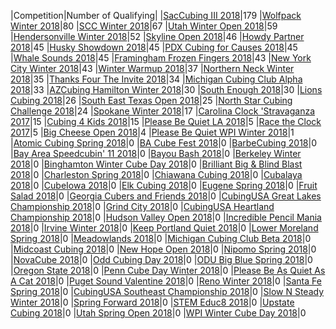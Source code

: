 |Competition|Number of Qualifying|
|[SacCubing III 2018](https://www.worldcubeassociation.org/competitions/SacCubingIII2018)|179
|[Wolfpack Winter 2018](https://www.worldcubeassociation.org/competitions/WolfpackWinter2018)|80
|[SCC Winter 2018](https://www.worldcubeassociation.org/competitions/SCCWinter2018)|67
|[Utah Winter Open 2018](https://www.worldcubeassociation.org/competitions/UtahWinterOpen2018)|59
|[Hendersonville Winter 2018](https://www.worldcubeassociation.org/competitions/HendersonvilleWinter2018)|52
|[Skyline Open 2018](https://www.worldcubeassociation.org/competitions/SkylineOpen2018)|46
|[Howdy Partner 2018](https://www.worldcubeassociation.org/competitions/HowdyPartner2018)|45
|[Husky Showdown 2018](https://www.worldcubeassociation.org/competitions/HuskyShowdown2018)|45
|[PDX Cubing for Causes 2018](https://www.worldcubeassociation.org/competitions/PDXCubingforCauses2018)|45
|[Whale Sounds 2018](https://www.worldcubeassociation.org/competitions/WhaleSounds2018)|45
|[Framingham Frozen Fingers 2018](https://www.worldcubeassociation.org/competitions/FraminghamFrozenFingers2018)|43
|[New York City Winter 2018](https://www.worldcubeassociation.org/competitions/NewYorkCityWinter2018)|43
|[Winter Warmup 2018](https://www.worldcubeassociation.org/competitions/WinterWarmup2018)|37
|[Northern Neck Winter 2018](https://www.worldcubeassociation.org/competitions/NorthernNeckWinter2018)|35
|[Thanks Four The Invite 2018](https://www.worldcubeassociation.org/competitions/ThanksFourTheInvite2018)|34
|[Michigan Cubing Club Alpha 2018](https://www.worldcubeassociation.org/competitions/MichiganCubingClubAlpha2018)|33
|[AZCubing Hamilton Winter 2018](https://www.worldcubeassociation.org/competitions/AZCubingHamiltonWinter2018)|30
|[South Enough 2018](https://www.worldcubeassociation.org/competitions/SouthEnough2018)|30
|[Lions Cubing 2018](https://www.worldcubeassociation.org/competitions/LionsCubing2018)|26
|[South East Texas Open 2018](https://www.worldcubeassociation.org/competitions/SouthEastTexasOpen2018)|25
|[North Star Cubing Challenge 2018](https://www.worldcubeassociation.org/competitions/NorthStarCubingChallenge2018)|24
|[Spokane Winter 2018](https://www.worldcubeassociation.org/competitions/SpokaneWinter2018)|17
|[Carolina Clock 'Stravaganza 2017](https://www.worldcubeassociation.org/competitions/CarolinaClockStravaganza2017)|15
|[Cubing 4 Kids 2018](https://www.worldcubeassociation.org/competitions/Cubing4Kids2018)|15
|[Please Be Quiet LA 2018](https://www.worldcubeassociation.org/competitions/PBQLA2018)|5
|[Race the Clock 2017](https://www.worldcubeassociation.org/competitions/RacetheClock2017)|5
|[Big Cheese Open 2018](https://www.worldcubeassociation.org/competitions/BigCheeseOpen2018)|4
|[Please Be Quiet WPI Winter 2018](https://www.worldcubeassociation.org/competitions/PleaseBeQuietWPIWinter2018)|1
|[Atomic Cubing Spring 2018](https://www.worldcubeassociation.org/competitions/AtomicCubingSpring2018)|0
|[BA Cube Fest 2018](https://www.worldcubeassociation.org/competitions/BACubeFest2018)|0
|[BarbeCubing 2018](https://www.worldcubeassociation.org/competitions/BarbeCubing2018)|0
|[Bay Area Speedcubin' 11 2018](https://www.worldcubeassociation.org/competitions/BayAreaSpeedcubin112018)|0
|[Bayou Bash 2018](https://www.worldcubeassociation.org/competitions/BayouBash2018)|0
|[Berkeley Winter 2018](https://www.worldcubeassociation.org/competitions/BerkeleyWinter2018)|0
|[Binghamton Winter Cube Day 2018](https://www.worldcubeassociation.org/competitions/BinghamtonWinterCubeDay2018)|0
|[Brilliant Big &amp; Blind Blast 2018](https://www.worldcubeassociation.org/competitions/BrilliantBNBB2018)|0
|[Charleston Spring 2018](https://www.worldcubeassociation.org/competitions/CharlestonSpring2018)|0
|[Chiawana Cubing 2018](https://www.worldcubeassociation.org/competitions/ChiawanaCubing2018)|0
|[Cubalaya 2018](https://www.worldcubeassociation.org/competitions/Cubalaya2018)|0
|[CubeIowa 2018](https://www.worldcubeassociation.org/competitions/CubeIA2018)|0
|[Elk Cubing 2018](https://www.worldcubeassociation.org/competitions/ElkCubing2018)|0
|[Eugene Spring 2018](https://www.worldcubeassociation.org/competitions/EugeneSpring2018)|0
|[Fruit Salad 2018](https://www.worldcubeassociation.org/competitions/FruitSalad2018)|0
|[Georgia Cubers and Friends 2018](https://www.worldcubeassociation.org/competitions/GACubers2018)|0
|[CubingUSA Great Lakes Championship 2018](https://www.worldcubeassociation.org/competitions/GreatLakesChampionship2018)|0
|[Grind City 2018](https://www.worldcubeassociation.org/competitions/GrindCity2018)|0
|[CubingUSA Heartland Championship 2018](https://www.worldcubeassociation.org/competitions/HeartlandChampionships2018)|0
|[Hudson Valley Open 2018](https://www.worldcubeassociation.org/competitions/HudsonValleyOpen2018)|0
|[Incredible Pencil Mania 2018](https://www.worldcubeassociation.org/competitions/IncrediblePencilMania2018)|0
|[Irvine Winter 2018](https://www.worldcubeassociation.org/competitions/IrvineWinter2018)|0
|[Keep Portland Quiet 2018](https://www.worldcubeassociation.org/competitions/KeepPortlandQuiet2018)|0
|[Lower Moreland Spring 2018](https://www.worldcubeassociation.org/competitions/LowerMorelandSpring2018)|0
|[Meadowlands 2018](https://www.worldcubeassociation.org/competitions/Meadowlands2018)|0
|[Michigan Cubing Club Beta 2018](https://www.worldcubeassociation.org/competitions/MichiganCubingClubBeta2018)|0
|[Midcoast Cubing 2018](https://www.worldcubeassociation.org/competitions/MidcoastCubing2018)|0
|[New Hope Open 2018](https://www.worldcubeassociation.org/competitions/NewHopeOpen2018)|0
|[Nipomo Spring 2018](https://www.worldcubeassociation.org/competitions/Nipomo2018)|0
|[NovaCube 2018](https://www.worldcubeassociation.org/competitions/NovaCube2018)|0
|[Odd Cubing Day 2018](https://www.worldcubeassociation.org/competitions/OddCubingDay2018)|0
|[ODU Big Blue Spring 2018](https://www.worldcubeassociation.org/competitions/ODUBigBlueSpring2018)|0
|[Oregon State 2018](https://www.worldcubeassociation.org/competitions/OregonState2018)|0
|[Penn Cube Day Winter 2018](https://www.worldcubeassociation.org/competitions/PennCubeDayWinter2018)|0
|[Please Be As Quiet As A Cat 2018](https://www.worldcubeassociation.org/competitions/PleaseBeAsQuietAsACat2018)|0
|[Puget Sound Valentine 2018](https://www.worldcubeassociation.org/competitions/PugetSoundValentine2018)|0
|[Reno Winter 2018](https://www.worldcubeassociation.org/competitions/RenoWinter2018)|0
|[Santa Fe Spring 2018](https://www.worldcubeassociation.org/competitions/SantaFeSpring2018)|0
|[CubingUSA Southeast Championship 2018](https://www.worldcubeassociation.org/competitions/SEChamp2018)|0
|[Slow N Steady Winter 2018](https://www.worldcubeassociation.org/competitions/SlowNSteadyWinter2018)|0
|[Spring Forward 2018](https://www.worldcubeassociation.org/competitions/SpringForward2018)|0
|[STEM Educ8 2018](https://www.worldcubeassociation.org/competitions/STEMEduc82018)|0
|[Upstate Cubing 2018](https://www.worldcubeassociation.org/competitions/UpstateCubing2018)|0
|[Utah Spring Open 2018](https://www.worldcubeassociation.org/competitions/UtahSpringOpen2018)|0
|[WPI Winter Cube Day 2018](https://www.worldcubeassociation.org/competitions/WPIWinterCubeDay2018)|0
